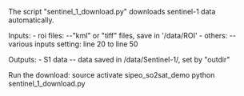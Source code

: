 The script "sentinel_1_download.py" downloads sentinel-1 data automatically.

Inputs:
	- roi files:	--"kml" or "tiff" files, save in '/data/ROI'
	- others: 	-- various inputs setting: line 20 to line 50

Outputs:
	- S1 data	-- data saved in /data/Sentinel-1/, set by "outdir"


Run the download:
source activate sipeo_so2sat_demo
python sentinel_1_download.py
